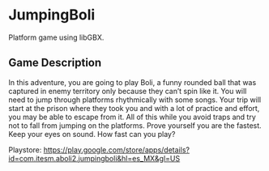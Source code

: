 # JumpingBoli

Platform game using libGBX.

## Game Description
In this adventure, you are going to play Boli, a funny rounded ball that was captured in enemy territory only because they can’t spin like it. You will need to jump through platforms rhythmically with some songs.
Your trip will start at the prison where they took you and with a lot of practice and effort, you may be able to escape from it. All of this while you avoid traps and try not to fall from jumping on the platforms. Prove yourself you are the fastest.
Keep your eyes on sound. How fast can you play?

Playstore: https://play.google.com/store/apps/details?id=com.itesm.aboli2.jumpingboli&hl=es_MX&gl=US
